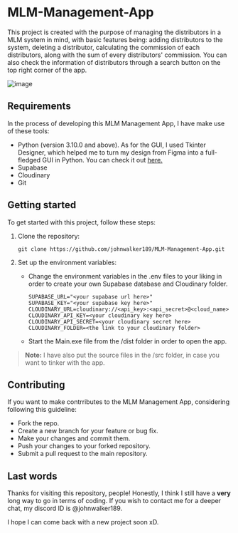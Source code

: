 # MLM-Management-App

This project is created with the purpose of managing the distributors in a MLM system in mind, with basic features being: adding distributors to the system, deleting a distributor, calculating the commission of each distributors, along with the sum of every distributors' commission. You can also check the information of distributors through a search button on the top right corner of the app. 

![image](https://github.com/user-attachments/assets/a745028d-a8c1-43ba-95ed-649af310b533)

## Requirements

In the process of developing this MLM Management App, I have make use of these tools:

- Python (version 3.10.0 and above). As for the GUI, I used Tkinter Designer, which helped me to turn my design from Figma into a full-fledged GUI in Python.
  You can check it out [here.](https://github.com/ParthJadhav/Tkinter-Designer)
- Supabase
- Cloudinary
- Git

## Getting started

To get started with this project, follow these steps:

  1. Clone the repository:
     ```
     git clone https://github.com/johnwalker189/MLM-Management-App.git
     ```
2. Set up the environment variables:
   
   - Change the environment variables in the .env files to your liking in order to create your own Supabase database and Cloudinary folder.

     ```
     SUPABASE_URL="<your supabase url here>"
     SUPABASE_KEY="<your supabase key here>"
     CLOUDINARY_URL=cloudinary://<api_key>:<api_secret>@<cloud_name>
     CLOUDINARY_API_KEY=<your cloudinary key here>
     CLOUDINARY_API_SECRET=<your cloudinary secret here>
     CLOUDINARY_FOLDER=<the link to your cloudinary folder>
     ```
    - Start the Main.exe file from the /dist folder in order to open the app.
  > **Note:** I have also put the source files in the /src folder, in case you want to tinker with the app.

## Contributing

If you want to make contrributes to the MLM Management App, considering following this guideline: 

- Fork the repo.
- Create a new branch for your feature or bug fix.
- Make your changes and commit them.
- Push your changes to your forked repository.
- Submit a pull request to the main repository.

## Last words

Thanks for visiting this repository, people! Honestly, I think I still have a **very** long way to go in terms of coding. If you wish to contact me for a deeper chat, my discord ID is @johnwalker189. 

I hope I can come back with a new project soon xD.

